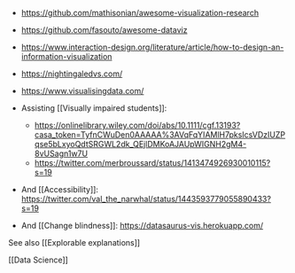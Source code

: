   - https://github.com/mathisonian/awesome-visualization-research
  - https://github.com/fasouto/awesome-dataviz
  - https://www.interaction-design.org/literature/article/how-to-design-an-information-visualization
  - https://nightingaledvs.com/
  - https://www.visualisingdata.com/
  - Assisting  [[Visually impaired students]]:
      - https://onlinelibrary.wiley.com/doi/abs/10.1111/cgf.13193?casa_token=TyfnCWuDen0AAAAA%3AVqFqYIAMlH7pksIcsVDzIUZPqse5bLxyoQdtSRGWL2dk_QEjlDMKoAJAUpWIGNH2gM4-8vUSagn1w7U
      - https://twitter.com/merbroussard/status/1413474926930010115?s=19

  - And [[Accessibility]]:
    https://twitter.com/val_the_narwhal/status/1443593779055890433?s=19

  - And [[Change blindness]]:
    https://datasaurus-vis.herokuapp.com/

See also [[Explorable explanations]]

[[Data Science]]